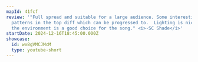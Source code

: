```yaml
---
mapId: 41fcf
review: '"Full spread and suitable for a large audience. Some interesting
  patterns in the top diff which can be progressed to.  Lighting is nice, and
  the environment is a good choice for the song." <i>-SC Shade</i>'
startDate: 2024-12-16T18:45:00.000Z
showcase:
  id: wx8gVMCJMcM
  type: youtube-short
---
```

